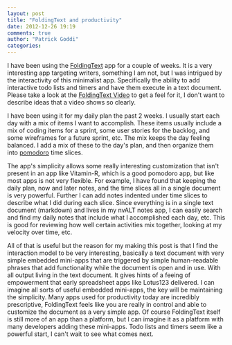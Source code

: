 ```yaml
---
layout: post
title: "FoldingText and productivity"
date: 2012-12-26 19:19
comments: true
author: "Patrick Goddi"
categories: 
---
```

I have been using the [FoldingText](http://www.foldingtext.com/) app for  a couple of weeks. It is a very interesting app targeting writers, something I am not, but I was intrigued by the  interactivity of this minimalist app. Specifically the ability to add interactive todo lists and timers and have them execute in a text document. Please take a look at the [FoldingText Video](http://www.foldingtext.com/#watchmovie) to get a feel for it, I don't want to describe ideas that a video shows so clearly.

I have been using it for my daily plan the past 2 weeks. I usually start each day with a mix of items I want to accomplish. These items usually include a mix of coding items for a sprint, some user stories for the backlog, and some wireframes for a future sprint, etc.  The mix keeps the day feeling balanced. I add a mix of these to the day's plan, and then organize them into [pomodoro](http://en.wikipedia.org/wiki/Pomodoro_Technique) time slices. 

The app's simplicity allows some really interesting customization that isn't present in an app like Vitamin-R, which is a good pomodoro app, but like most apps is not very flexible. For example, I have found that keeping the daily plan, now and later notes, and the time slices all in a single document is very powerful. Further I can add notes indented under time slices to describe what I did during each slice. Since everything is in a single text document (markdown) and lives in my nvALT notes app, I can easily search and find my daily notes that include what I accomplished each day, etc. This is good for reviewing how well certain activities mix together, looking at my velocity over time, etc.  

All of that is useful but the reason for my making this post is that I find the interaction model to be very interesting, basically a text document with very simple embedded mini-apps that are triggered by simple human-readable phrases that add functionality while the document is open and in use. With all output living in the text document. It gives hints of a feeing of empowerment that early spreadsheet apps like Lotus123 delivered. I can imagine all sorts of useful embedded mini-apps, the key will be maintaining the simplicity. Many apps used for productivity today are incredibly prescriptive, FoldingText feels like you are really in control and able to customize the document as a very simple app. Of course FoldingText itself is still more of an app than a platform, but I can imagine it as a platform with many developers adding these mini-apps. Todo lists and timers seem like a powerful start, I can't wait to see what comes next. 
 
